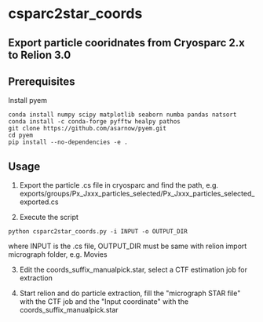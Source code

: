# csparc2star_coords

## Export particle cooridnates from Cryosparc 2.x to Relion 3.0

## Prerequisites

Install pyem
```
conda install numpy scipy matplotlib seaborn numba pandas natsort
conda install -c conda-forge pyfftw healpy pathos
git clone https://github.com/asarnow/pyem.git
cd pyem
pip install --no-dependencies -e .
```

## Usage

1. Export the particle .cs file in cryosparc and find the path, e.g. exports/groups/Px_Jxxx_particles_selected/Px_Jxxx_particles_selected_exported.cs

2. Execute the script
```
python csparc2star_coords.py -i INPUT -o OUTPUT_DIR
```
where INPUT is the .cs file, OUTPUT_DIR must be same with relion import micrograph folder, e.g. Movies

3. Edit the coords_suffix_manualpick.star, select a CTF estimation job for extraction

4. Start relion and do particle extraction, fill the "micrograph STAR file" with the CTF job and the "Input coordinate" with the coords_suffix_manualpick.star
